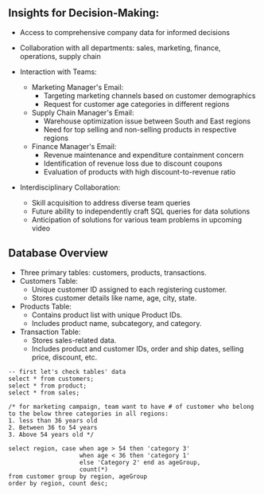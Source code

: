 ## Insights for Decision-Making:
  - Access to comprehensive company data for informed decisions
  - Collaboration with all departments: sales, marketing, finance, operations, supply chain
- Interaction with Teams:
    - Marketing Manager's Email:
        - Targeting marketing channels based on customer demographics
        - Request for customer age categories in different regions
    - Supply Chain Manager's Email:
        - Warehouse optimization issue between South and East regions
        - Need for top selling and non-selling products in respective regions
    - Finance Manager's Email:
        - Revenue maintenance and expenditure containment concern
        - Identification of revenue loss due to discount coupons
        - Evaluation of products with high discount-to-revenue ratio

- Interdisciplinary Collaboration:
    - Skill acquisition to address diverse team queries
    - Future ability to independently craft SQL queries for data solutions
    - Anticipation of solutions for various team problems in upcoming video

## Database Overview
  - Three primary tables: customers, products, transactions.
- Customers Table: 
  - Unique customer ID assigned to each registering customer.
  - Stores customer details like name, age, city, state.
- Products Table: 
  - Contains product list with unique Product IDs.
  - Includes product name, subcategory, and category.
- Transaction Table: 
  - Stores sales-related data.
  - Includes product and customer IDs, order and ship dates, selling price, discount, etc.


```
-- first let's check tables' data
select * from customers;
select * from product;
select * from sales;

/* for marketing campaign, team want to have # of customer who belong to the below three categories in all regions:
1. less than 36 years old
2. Between 36 to 54 years
3. Above 54 years old */

select region, case when age > 54 then 'category 3'
                    when age < 36 then 'category 1'
                    else 'Category 2' end as ageGroup,
                    count(*)
from customer group by region, ageGroup
order by region, count desc;

```
